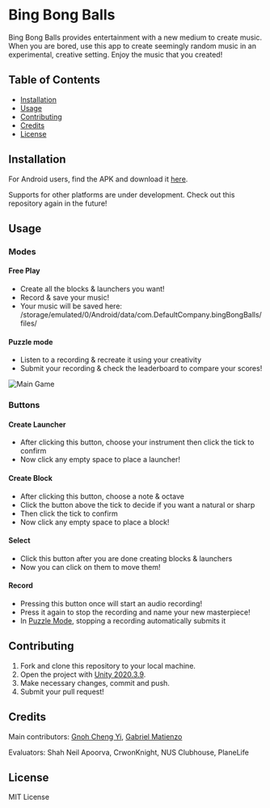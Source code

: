 # Bing Bong Balls
Bing Bong Balls provides entertainment with a new medium to create music. 
When you are bored, use this app to create seemingly random music in an experimental, creative setting. 
Enjoy the music that you created!


## Table of Contents
- [Installation](#installation)
- [Usage](#usage)
- [Contributing](#contributing)
- [Credits](#credits)
- [License](#license)


## Installation
For Android users, find the APK and download it [here](https://github.com/GnohChengYi/bing-bong-balls).

Supports for other platforms are under development. 
Check out this repository again in the future!


## Usage
### Modes
#### Free Play
- Create all the blocks & launchers you want!
- Record & save your music!
- Your music will be saved here: /storage/emulated/0/Android/data/com.DefaultCompany.bingBongBalls/files/

#### Puzzle mode
- Listen to a recording & recreate it using your creativity
- Submit your recording & check the leaderboard to compare your scores!

![Main Game](https://drive.google.com/uc?export=view&id=1E8SvoG-Q86A7gw-iTnzwrCzTf-mBCYkZ)

### Buttons
#### Create Launcher
- After clicking this button, choose your instrument then click the tick to confirm
- Now click any empty space to place a launcher!

#### Create Block
- After clicking this button, choose a note & octave
- Click the button above the tick to decide if you want a natural or sharp
- Then click the tick to confirm
- Now click any empty space to place a block!

#### Select
- Click this button after you are done creating blocks & launchers
- Now you can click on them to move them!

#### Record
- Pressing this button once will start an audio recording!
- Press it again to stop the recording and name your new masterpiece!
- In [Puzzle Mode](#puzzle-mode), stopping a recording automatically submits it


## Contributing
1. Fork and clone this repository to your local machine.
2. Open the project with [Unity 2020.3.9](https://unity3d.com/get-unity/download/archive).
3. Make necessary changes, commit and push. 
4. Submit your pull request!


## Credits
Main contributors: [Gnoh Cheng Yi](https://github.com/GnohChengYi/), [Gabriel Matienzo](https://github.com/GabrielWLM)

Evaluators: Shah Neil Apoorva, CrwonKnight, NUS Clubhouse, PlaneLife


## License
MIT License
